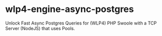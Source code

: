# wlp4-engine-async-postgres
Unlock Fast Async Postgres Queries for (WLP4) PHP Swoole with a TCP Server (NodeJS) that uses Pools. 
